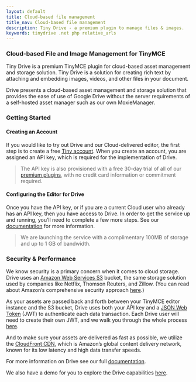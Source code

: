 ```yaml
---
layout: default
title: Cloud-based file management
title_nav: Cloud-based file management
description: Tiny Drive - a premium plugin to manage files & images.
keywords: tinydrive .net php relative_urls
---
```


### Cloud-based File and Image Management for TinyMCE

Tiny Drive is a premium TinyMCE plugin for cloud-based asset management and storage solution. Tiny Drive is a solution for creating rich text by attaching and embedding images, videos, and other files in your document.

Drive presents a cloud-based asset management and storage solution that provides the ease of use of Google Drive without the server requirements of a self-hosted asset manager such as our own MoxieManager.

### Getting Started

#### Creating an Account

If you would like to try out Drive and our Cloud-delivered editor, the first step is to create a free [Tiny account](https://www.tiny.cloud/download/).  When you create an account, you are assigned an API key, which is required for the implementation of Drive.

> The API key is also provisioned with a free 30-day trial of all of our [premium plugins](https://apps.tiny.cloud/product-category/tiny-cloud-extensions/), with no credit card information or commitment required.

#### Configuring the Editor for Drive

Once you have the API key, or if you are a current Cloud user who already has an API key, then you have access to Drive.  In order to get the service up and running, you’ll need to complete a few more steps. See our [documentation]({{site.baseurl}}/plugins/drive) for more information.

> We are launching the service with a complimentary 100MB of storage and up to 1 GB of bandwidth.

### Security & Performance

We know security is a primary concern when it comes to cloud storage.  Drive uses an [Amazon Web Services S3](https://aws.amazon.com/s3/) bucket, the same storage solution used by companies like Netflix, Thomson Reuters, and Zillow.  (You can read about Amazon’s comprehensive security approach [here](https://aws.amazon.com/security/).)

As your assets are passed back and forth between your TinyMCE editor instance and the S3 bucket, Drive uses both your API key and a [JSON Web Token](https://jwt.io/introduction/) (JWT) to authenticate each data transaction.  Each Drive user will need to create their own JWT, and we walk you through the whole process [here]({{site.baseurl}}/configure/jwt-authentication/).

And to make sure your assets are delivered as fast as possible, we utilize the [CloudFront CDN](https://aws.amazon.com/cloudfront/), which is Amazon’s global content delivery network, known for its low latency and high data transfer speeds.

For more information on Drive see our full [documentation]({{site.baseurl}}/plugins/drive/).

We also have a demo for you to explore the Drive capabilities [here]({{site.baseurl}}/demo/drive/).
